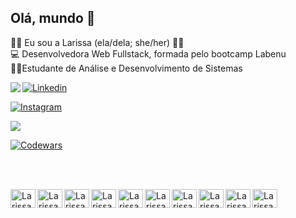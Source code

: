 
## Olá, mundo 👋

:woman_technologist: Eu sou a Larissa (ela/dela; she/her) 🦻🏻  <br> 
💻 Desenvolvedora Web Fullstack, formada pelo bootcamp Labenu <br> 
:student:Estudante de Análise e Desenvolvimento de Sistemas

  

<!-- <img align="left" src="https://github-readme-stats.vercel.app/api?username=larissite&show_icons=true&theme=dracula&include_all_commits=true&count_private=true"/> -->

<img align="left" src="https://github-readme-stats.vercel.app/api/top-langs/?username=larissite&layout=compact&langs_count=7&theme=dracula"/> 

                                                                                                                                 
 [![Linkedin](https://img.shields.io/badge/LinkedIn-0077B5?style=for-the-badge&logo=linkedin&logoColor=white)](https://www.linkedin.com/in/larissa-de-castro-azevedo-61b78115a/)
 
 [![Instagram](https://img.shields.io/badge/Instagram-E4405F?style=for-the-badge&logo=instagram&logoColor=white)](https://www.instagram.com/_larissite/)
 
 <a href = "mailto:castrodelari@gmail.com"><img src="https://img.shields.io/badge/Gmail-D14836?style=for-the-badge&logo=gmail&logoColor=white" target="_blank"></a>
 
 
 [![Codewars](https://www.codewars.com/users/larissite/badges/micro)](https://www.codewars.com/users/larissite/)
<a href="https://github.com/larissite">
 
<!--  ![Snake animation](https://github.com/larissite/larissite/blob/output/github-contribution-grid-snake.svg) -->
<br><br>

<img align="left" alt="Larissa-html" height="30" width="40" src="https://cdn.jsdelivr.net/gh/devicons/devicon/icons/html5/html5-original.svg"/>
<img align="left" alt="Larissa-css3" height="30" width="40" src="https://cdn.jsdelivr.net/gh/devicons/devicon/icons/css3/css3-original.svg"/>
<img align="left" alt="Larissa-javascript" height="30" width="40" src="https://cdn.jsdelivr.net/gh/devicons/devicon/icons/javascript/javascript-plain.svg""/>
<img align="left" alt="Larissa-git" height="30" width="40" src="https://cdn.jsdelivr.net/gh/devicons/devicon/icons/git/git-original.svg"/>                  <img align="left" alt="Larissa-react" height="30" width="40" src="https://cdn.jsdelivr.net/gh/devicons/devicon/icons/react/react-original.svg" />
 <img align="left" alt="Larissa-typescript" height="30" width="40" src="https://cdn.jsdelivr.net/gh/devicons/devicon/icons/typescript/typescript-original.svg" />
<img align="left" alt="Larissa-nodejs" height="30" width="40"  src="https://cdn.jsdelivr.net/gh/devicons/devicon/icons/nodejs/nodejs-original.svg"/>
<img  align="left" alt="Larissa-express" height="30" width="40" src="https://cdn.jsdelivr.net/gh/devicons/devicon/icons/express/express-original.svg" />
<img align="left" alt="Larissa-mysql" height="30" width="40" src="https://cdn.jsdelivr.net/gh/devicons/devicon/icons/mysql/mysql-plain.svg" />
<img align="left" alt="Larissa-jest" height="30" width="40" src="https://cdn.jsdelivr.net/gh/devicons/devicon/icons/jest/jest-plain.svg" />

          
          

 

